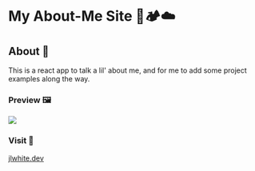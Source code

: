 # My About-Me Site 🌲🏕️☁️

## About 🍵
This is a react app to talk a lil' about me, and for me to add some project examples along the way.

### Preview 🖼️
<image src='./src/imgs/siteSample.png'>

### Visit 📍
<a href="https://www.jlwhite.dev" target="_blank">jlwhite.dev</a>